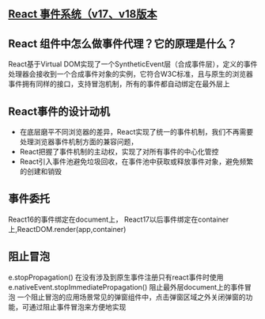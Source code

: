 ## [React 事件系统（v17、v18版本](https://juejin.cn/post/7163079446683992100)

## React 组件中怎么做事件代理？它的原理是什么？

React基于Virtual DOM实现了一个SyntheticEvent层（合成事件层），定义的事件处理器会接收到一个合成事件对象的实例，它符合W3C标准，且与原生的浏览器事件拥有同样的接口，支持冒泡机制，所有的事件都自动绑定在最外层上
## React事件的设计动机
- 在底层磨平不同浏览器的差异，React实现了统一的事件机制，我们不再需要处理浏览器事件机制方面的兼容问题，
- React把握了事件机制的主动权，实现了对所有事件的中心化管控
- React引入事件池避免垃圾回收，在事件池中获取或释放事件对象，避免频繁的创建和销毁
## 事件委托

React16的事件绑定在document上， React17以后事件绑定在container上,ReactDOM.render(app,container)
## 阻止冒泡

e.stopPropagation() 在没有涉及到原生事件注册只有react事件时使用
e.nativeEvent.stopImmediatePropagation() 阻止最外层document上的事件冒泡
一个阻止冒泡的应用场景常见的弹窗组件中，点击弹窗区域之外关闭弹窗的功能，可通过阻止事件冒泡来方便地实现